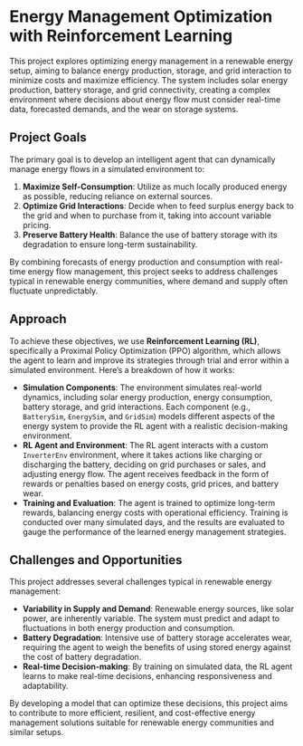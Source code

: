 
# Energy Management Optimization with Reinforcement Learning

This project explores optimizing energy management in a renewable energy setup, aiming to balance energy production, storage, and grid interaction to minimize costs and maximize efficiency. The system includes solar energy production, battery storage, and grid connectivity, creating a complex environment where decisions about energy flow must consider real-time data, forecasted demands, and the wear on storage systems.

## Project Goals

The primary goal is to develop an intelligent agent that can dynamically manage energy flows in a simulated environment to:
1. **Maximize Self-Consumption**: Utilize as much locally produced energy as possible, reducing reliance on external sources.
2. **Optimize Grid Interactions**: Decide when to feed surplus energy back to the grid and when to purchase from it, taking into account variable pricing.
3. **Preserve Battery Health**: Balance the use of battery storage with its degradation to ensure long-term sustainability.

By combining forecasts of energy production and consumption with real-time energy flow management, this project seeks to address challenges typical in renewable energy communities, where demand and supply often fluctuate unpredictably.

## Approach

To achieve these objectives, we use **Reinforcement Learning (RL)**, specifically a Proximal Policy Optimization (PPO) algorithm, which allows the agent to learn and improve its strategies through trial and error within a simulated environment. Here’s a breakdown of how it works:

- **Simulation Components**: The environment simulates real-world dynamics, including solar energy production, energy consumption, battery storage, and grid interactions. Each component (e.g., `BatterySim`, `EnergySim`, and `GridSim`) models different aspects of the energy system to provide the RL agent with a realistic decision-making environment.
- **RL Agent and Environment**: The RL agent interacts with a custom `InverterEnv` environment, where it takes actions like charging or discharging the battery, deciding on grid purchases or sales, and adjusting energy flow. The agent receives feedback in the form of rewards or penalties based on energy costs, grid prices, and battery wear.
- **Training and Evaluation**: The agent is trained to optimize long-term rewards, balancing energy costs with operational efficiency. Training is conducted over many simulated days, and the results are evaluated to gauge the performance of the learned energy management strategies.

## Challenges and Opportunities

This project addresses several challenges typical in renewable energy management:
- **Variability in Supply and Demand**: Renewable energy sources, like solar power, are inherently variable. The system must predict and adapt to fluctuations in both energy production and consumption.
- **Battery Degradation**: Intensive use of battery storage accelerates wear, requiring the agent to weigh the benefits of using stored energy against the cost of battery degradation.
- **Real-time Decision-making**: By training on simulated data, the RL agent learns to make real-time decisions, enhancing responsiveness and adaptability.

By developing a model that can optimize these decisions, this project aims to contribute to more efficient, resilient, and cost-effective energy management solutions suitable for renewable energy communities and similar setups.
